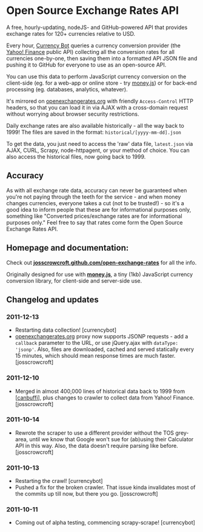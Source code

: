 # Open Source Exchange Rates API

A free, hourly-updating, nodeJS- and GitHub-powered API that provides exchange rates for 120+ currencies relative to USD.

Every hour, [Currency Bot](http://currencybot.github.com) queries a currency conversion provider (the [Yahoo! Finance](finance.yahoo.com) public API) collecting all the conversion rates for all currencies one-by-one, then saving them into a formatted API JSON file and pushing it to GitHub for everyone to use as an open-source API.

You can use this data to perform JavaScript currency conversion on the client-side (eg. for a web-app or online store - try [money.js](http://josscrowcroft.github.com/money.js)) or for back-end processing (eg. databases, analytics, whatever).

It's mirrored on [openexchangerates.org](http://openexchangerates.org/latest.php) with friendly `Access-Control` HTTP headers, so that you can load it in via AJAX with a cross-domain request without worrying about browser security restrictions.

Daily exchange rates are also available historically - all the way back to 1999! The files are saved in the format: `historical/[yyyy-mm-dd].json`

To get the data, you just need to access the 'raw' data file, `latest.json` via AJAX, CURL, Scrapy, node-httpagent, or your method of choice. You can also access the historical files, now going back to 1999.


## Accuracy

As with all exchange rate data, accuracy can never be guaranteed when you're not paying through the teeth for the service - and when money changes currencies, everyone takes a cut (not to be trusted!) - so it's a good idea to inform people that these are for informational purposes only, something like "Converted prices/exchange rates are for informational purposes only." Feel free to say that rates come form the Open Source Exchange Rates API.


## Homepage and documentation:

Check out **[josscrowcroft.github.com/open-exchange-rates](http://josscrowcroft.github.com/open-exchange-rates)** for all the info.

Originally designed for use with **[money.js](http://josscrowcroft.github.com/money.js)**, a tiny (1kb) JavaScript currency conversion library, for client-side and server-side use.


## Changelog and updates

### 2011-12-13
* Restarting data collection! [currencybot]
* [openexchangerates.org](http://openexchangerates.org/latest.json) proxy now supports JSONP requests - add a `callback` parameter to the URL, or use jQuery.ajax with `dataType: 'jsonp'`. Also, files are downloaded, cached and served statically every 15 minutes, which should mean response times are much faster. [josscrowcroft]

### 2011-12-10
* Merged in almost 400,000 lines of historical data back to 1999 from [[canbuffi](https://github.com/canbuffi)], plus changes to crawler to collect data from Yahoo! Finance. [josscrowcroft]

### 2011-10-14
* Rewrote the scraper to use a different provider without the TOS grey-area, until we know that Google won't sue for (ab)using their Calculator API in this way. Also, the data doesn't require parsing like before. [josscrowcroft]

### 2011-10-13
* Restarting the crawl! [currencybot]
* Pushed a fix for the broken crawler. That issue kinda invalidates most of the commits up till now, but there you go. [josscrowcroft]

### 2011-10-11
* Coming out of alpha testing, commencing scrapy-scrape! [currencybot]
